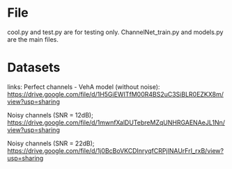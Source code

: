 # File
cool.py and test.py are for testing only. 
ChannelNet_train.py and models.py are the main files.

# Datasets
links: 
Perfect channels - VehA model (without noise):
https://drive.google.com/file/d/1H5GiEWITfM00R4BS2uC3SiBLR0EZKX8m/view?usp=sharing

Noisy channels (SNR = 12dB);
https://drive.google.com/file/d/1mwnfXalDUTebreMZqUNHRGAENAeJL1Nn/view?usp=sharing

Noisy channels (SNR = 22dB);  
https://drive.google.com/file/d/1j0BcBoVKCDInryqfCRPjINAUrFrI_rxB/view?usp=sharing
